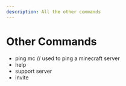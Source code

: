 ```yaml
---
description: All the other commands
---
```


# Other Commands

* ping mc // used to ping a minecraft server
* help
* support server&#x20;
* invite

